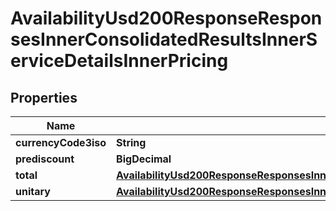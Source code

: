 

# AvailabilityUsd200ResponseResponsesInnerConsolidatedResultsInnerServiceDetailsInnerPricing


## Properties

| Name | Type | Description | Notes |
|------------ | ------------- | ------------- | -------------|
|**currencyCode3iso** | **String** |  |  [optional] |
|**prediscount** | **BigDecimal** |  |  [optional] |
|**total** | [**AvailabilityUsd200ResponseResponsesInnerConsolidatedResultsInnerServiceDetailsInnerPricingTotal**](AvailabilityUsd200ResponseResponsesInnerConsolidatedResultsInnerServiceDetailsInnerPricingTotal.md) |  |  [optional] |
|**unitary** | [**AvailabilityUsd200ResponseResponsesInnerConsolidatedResultsInnerServiceDetailsInnerPricingTotal**](AvailabilityUsd200ResponseResponsesInnerConsolidatedResultsInnerServiceDetailsInnerPricingTotal.md) |  |  [optional] |



